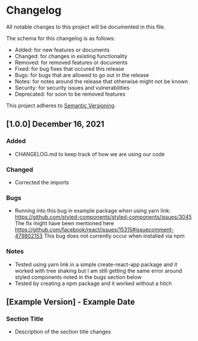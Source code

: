 # Changelog

All notable changes to this project will be documented in this file.

The schema for this changelog is as follows:

-   Added: for new features or documents
-   Changed: for changes in existing functionality
-   Removed: for removed features or documents
-   Fixed: for bug fixes that occured this release
-   Bugs: for bugs that are allowed to go out in the release
-   Notes: for notes around the release that otherwise might not be known
-   Security: for security issues and vulnerabilities
-   Deprecated: for soon to be removed features

This project adheres to [Semantic Versioning](https://semver.org/spec/v2.0.0.html).

## [1.0.0] December 16, 2021

### Added

-   CHANGELOG.md to keep track of how we are using our code

### Changed

-   Corrected the imports

### Bugs

-   Running into this bug in example package when using yarn link: https://github.com/styled-components/styled-components/issues/3045 The fix might have been mentioned here https://github.com/facebook/react/issues/15315#issuecomment-479802153 This bug does not currently occur when installed via npm

### Notes

-   Tested using yarn link in a simple create-react-app package and it worked with tree shaking but I am still getting the same error around styled components noted in the bugs section below
-   Tested by creating a npm package and it worked without a hitch

## [Example Version] - Example Date

### Section Title

-   Description of the section title changes
